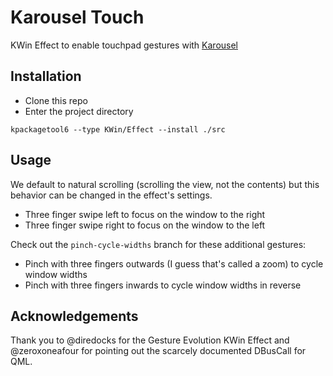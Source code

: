 # Karousel Touch
KWin Effect to enable touchpad gestures with [Karousel](https://github.com/peterfajdiga/karousel)

## Installation

- Clone this repo
- Enter the project directory

```
kpackagetool6 --type KWin/Effect --install ./src
```

## Usage

We default to natural scrolling (scrolling the view, not the contents)
but this behavior can be changed in the effect's settings.

- Three finger swipe left to focus on the window to the right
- Three finger swipe right to focus on the window to the left

Check out the `pinch-cycle-widths` branch for these additional gestures:
- Pinch with three fingers outwards (I guess that's called a zoom) to cycle window widths
- Pinch with three fingers inwards to cycle window widths in reverse

## Acknowledgements

Thank you to @diredocks for the Gesture Evolution KWin Effect and
@zeroxoneafour for pointing out the scarcely documented DBusCall for QML.
